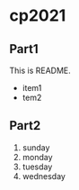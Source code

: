 # cp2021

## Part1
This is README.
- item1
- tem2

## Part2
1. sunday
1. monday
1. tuesday
1. wednesday
